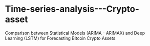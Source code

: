 # Time-series-analysis---Crypto-asset
Comparison between Statistical Models (ARIMA - ARIMAX) and Deep Learning (LSTM) for Forecasting Bitcoin Crypto Assets
